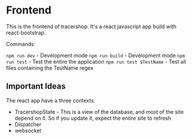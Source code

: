 # Frontend

This is the frontend of tracershop. It's a react javascript app build with
react-bootstrap.

Commands:

`npm run dev` - Development mode
`npm run build` - Development mode
`npm run test` - Test the entire the application
`npm run test $TestName` - Test all files containing the TestName regex

## Important Ideas

The react app have a three contexts:

* TracershopState - This is a view of the database, and most of the site depend
on it. So if you update it, expect the entire site to refresh
* Dispatcher
* websocket
